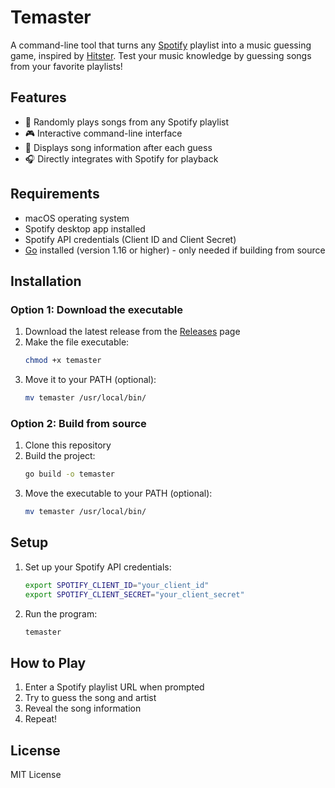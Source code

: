 # Temaster

A command-line tool that turns any [Spotify](https://open.spotify.com/) playlist into a music guessing game, inspired by [Hitster](https://hitstergame.com/). Test your music knowledge by guessing songs from your favorite playlists!

## Features

- 🎵 Randomly plays songs from any Spotify playlist
- 🎮 Interactive command-line interface
- 🎯 Displays song information after each guess
- 🎧 Directly integrates with Spotify for playback

## Requirements

- macOS operating system
- Spotify desktop app installed
- Spotify API credentials (Client ID and Client Secret)
- [Go](https://go.dev/) installed (version 1.16 or higher) - only needed if building from source

## Installation

### Option 1: Download the executable
1. Download the latest release from the [Releases](https://github.com/yourusername/temaster/releases) page
2. Make the file executable:
   ```bash
   chmod +x temaster
   ```
3. Move it to your PATH (optional):
   ```bash
   mv temaster /usr/local/bin/
   ```

### Option 2: Build from source
1. Clone this repository
2. Build the project:
   ```bash
   go build -o temaster
   ```
3. Move the executable to your PATH (optional):
   ```bash
   mv temaster /usr/local/bin/
   ```

## Setup

1. Set up your Spotify API credentials:
   ```bash
   export SPOTIFY_CLIENT_ID="your_client_id"
   export SPOTIFY_CLIENT_SECRET="your_client_secret"
   ```
2. Run the program:
   ```bash
   temaster
   ```

## How to Play

1. Enter a Spotify playlist URL when prompted
2. Try to guess the song and artist
3. Reveal the song information
4. Repeat!

## License

MIT License
